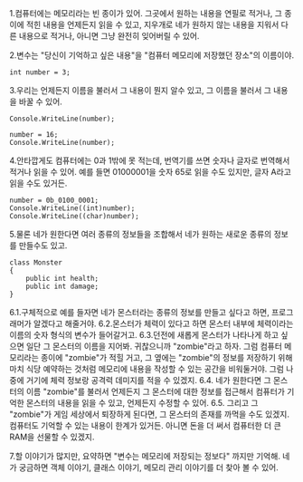 



1.컴퓨터에는 메모리라는 빈 종이가 있어. 그곳에서 원하는 내용을 연필로 적거나, 그 종이에 적힌 내용을 언제든지 읽을 수 있고, 지우개로 네가 원하지 않는 내용을 지워서 다른 내용으로 적거나, 아니면 그냥 완전히 잊어버릴 수 있어.

2.변수는 "당신이 기억하고 싶은 내용"을 "컴퓨터 메모리에 저장했던 장소"의 이름이야.
```
int number = 3;
```

3.우리는 언제든지 이름을 불러서 그 내용이 뭔지 알수 있고, 그 이름을 불러서 그 내용을 바꿀 수 있어.
```
Console.WriteLine(number);
```

```
number = 16;
Console.WriteLine(number);
```

4.안타깝게도 컴퓨터에는 0과 1밖에 못 적는데, 번역기를 쓰면 숫자나 글자로 번역해서 적거나 읽을 수 있어. 예를 들면 01000001을 숫자 65로 읽을 수도 있지만, 글자 A라고 읽을 수도 있거든.
```
number = 0b_0100_0001;
Console.WriteLine((int)number);
Console.WriteLine((char)number);
```


5.물론 네가 원한다면 여러 종류의 정보들을 조합해서 네가 원하는 새로운 종류의 정보를 만들수도 있고.
```
class Monster
{
    public int health;
    public int damage;
}
```

6.1.구체적으로 예를 들자면 네가 몬스터라는 종류의 정보를 만들고 싶다고 하면, 프로그래머가 알겠다고 해줄거야.
6.2.몬스터가 체력이 있다고 하면 몬스터 내부에 체력이라는 이름의 숫자 형식의 변수가 들어갈거고.
6.3.던전에 새롭게 몬스터가 나타나게 하고 싶으면 일단 그 몬스터의 이름을 지어봐. 귀찮으니까 "zombie"라고 하자. 그럼 컴퓨터 메모리라는 종이에 "zombie"가 적힐 거고, 그 옆에는 "zombie"의 정보를 저장하기 위해 마치 식당 예약하는 것처럼 메모리에 내용을 작성할 수 있는 공간을 비워둘거야. 그럼 나중에 거기에 체력 정보랑 공격력 데미지를 적을 수 있겠지.
6.4. 네가 원한다면 그 몬스터의 이름 "zombie"를 불러서 언제든지 그 몬스터에 대한 정보를 접근해서 컴퓨터가 기억한 몬스터의 내용을 읽을 수 있고, 언제든지 수정할 수 있어.
6.5. 그리고 그 "zombie"가 게임 세상에서 퇴장하게 된다면, 그 몬스터의 존재를 까먹을 수도 있겠지. 컴퓨터도 기억할 수 있는 내용이 한계가 있거든. 아니면 돈을 더 써서 컴퓨터한 더 큰 RAM을 선물할 수 있겠지.

7.할 이야기가 많지만, 요약하면 "변수는 메모리에 저장되는 정보다" 까지만 기억해. 네가 궁금하면 객체 이야기, 클래스 이야기, 메모리 관리 이야기를 더 찾아 볼 수 있어.
